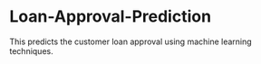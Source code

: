 # Loan-Approval-Prediction
This predicts the customer loan approval using machine learning techniques.
